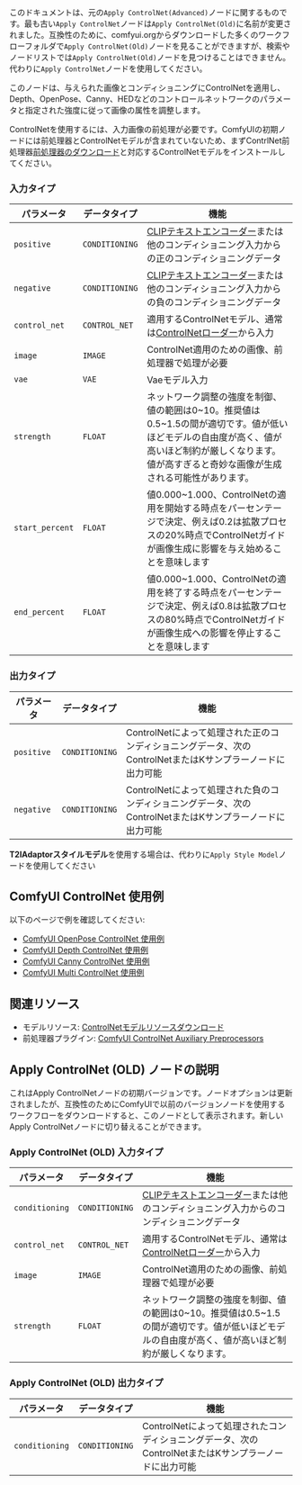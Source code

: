 > 
このドキュメントは、元の`Apply ControlNet(Advanced)`ノードに関するものです。最も古い`Apply ControlNet`ノードは`Apply ControlNet(Old)`に名前が変更されました。互換性のために、comfyui.orgからダウンロードした多くのワークフローフォルダで`Apply ControlNet(Old)`ノードを見ることができますが、検索やノードリストでは`Apply ControlNet(Old)`ノードを見つけることはできません。代わりに`Apply ControlNet`ノードを使用してください。

このノードは、与えられた画像とコンディショニングにControlNetを適用し、Depth、OpenPose、Canny、HEDなどのコントロールネットワークのパラメータと指定された強度に従って画像の属性を調整します。


ControlNetを使用するには、入力画像の前処理が必要です。ComfyUIの初期ノードには前処理器とControlNetモデルが含まれていないため、まずContrlNet前処理器[前処理器のダウンロード](https://github.com/Fannovel16/comfy_controlnet_preprocessors)と対応するControlNetモデルをインストールしてください。

### 入力タイプ
| パラメータ | データタイプ | 機能 |
| --- | --- | --- |
| `positive` | `CONDITIONING` | [CLIPテキストエンコーダー](/ja/comfyui-nodes/conditioning/clip-text-encode)または他のコンディショニング入力からの正のコンディショニングデータ |
| `negative` | `CONDITIONING` | [CLIPテキストエンコーダー](/ja/comfyui-nodes/conditioning/clip-text-encode)または他のコンディショニング入力からの負のコンディショニングデータ |
| `control_net` | `CONTROL_NET` | 適用するControlNetモデル、通常は[ControlNetローダー](/ja/comfyui-nodes/loaders/controlnet-loader)から入力 |
| `image` | `IMAGE` | ControlNet適用のための画像、前処理器で処理が必要 |
| `vae` | `VAE` | Vaeモデル入力 |
| `strength` | `FLOAT` | ネットワーク調整の強度を制御、値の範囲は0~10。推奨値は0.5~1.5の間が適切です。値が低いほどモデルの自由度が高く、値が高いほど制約が厳しくなります。値が高すぎると奇妙な画像が生成される可能性があります。 |
| `start_percent` | `FLOAT` | 値0.000~1.000、ControlNetの適用を開始する時点をパーセンテージで決定、例えば0.2は拡散プロセスの20%時点でControlNetガイドが画像生成に影響を与え始めることを意味します |
| `end_percent` | `FLOAT` | 値0.000~1.000、ControlNetの適用を終了する時点をパーセンテージで決定、例えば0.8は拡散プロセスの80%時点でControlNetガイドが画像生成への影響を停止することを意味します |

### 出力タイプ
| パラメータ | データタイプ | 機能 |
| --- | --- | --- |
| `positive` | `CONDITIONING` | ControlNetによって処理された正のコンディショニングデータ、次のControlNetまたはKサンプラーノードに出力可能 |
| `negative` | `CONDITIONING` | ControlNetによって処理された負のコンディショニングデータ、次のControlNetまたはKサンプラーノードに出力可能 |

> 
**T2IAdaptorスタイルモデル**を使用する場合は、代わりに`Apply Style Model`ノードを使用してください


## ComfyUI ControlNet 使用例
以下のページで例を確認してください:
- [ComfyUI OpenPose ControlNet 使用例](/ja/tutorial/advanced/how-to-use-openpose-controlnet-with-sd1.5)
- [ComfyUI Depth ControlNet 使用例](/ja/tutorial/advanced/how-to-use-depth-controlnet-with-sd1.5)
- [ComfyUI Canny ControlNet 使用例](/ja/tutorial/advanced/how-to-use-canny-controlnet-with-sd1.5)
- [ComfyUI Multi ControlNet 使用例](/ja/tutorial/advanced/how-to-use-muti-contorlnet-in-comfyui)

## 関連リソース

- モデルリソース: [ControlNetモデルリソースダウンロード](/ja/resource/controlnet-models)
- 前処理器プラグイン: [ComfyUI ControlNet Auxiliary Preprocessors](https://github.com/Fannovel16/comfyui_controlnet_aux)

## Apply ControlNet (OLD) ノードの説明
これはApply ControlNetノードの初期バージョンです。ノードオプションは更新されましたが、互換性のためにComfyUIで以前のバージョンノードを使用するワークフローをダウンロードすると、このノードとして表示されます。新しいApply ControlNetノードに切り替えることができます。

### Apply ControlNet (OLD) 入力タイプ
| パラメータ | データタイプ | 機能 |
| --- | --- | --- |
| `conditioning` | `CONDITIONING` | [CLIPテキストエンコーダー](/ja/comfyui-nodes/conditioning/clip-text-encode)または他のコンディショニング入力からのコンディショニングデータ |
| `control_net` | `CONTROL_NET` | 適用するControlNetモデル、通常は[ControlNetローダー](/ja/comfyui-nodes/loaders/controlnet-loader)から入力 |
| `image` | `IMAGE` | ControlNet適用のための画像、前処理器で処理が必要 |
| `strength` | `FLOAT` | ネットワーク調整の強度を制御、値の範囲は0~10。推奨値は0.5~1.5の間が適切です。値が低いほどモデルの自由度が高く、値が高いほど制約が厳しくなります。 |

### Apply ControlNet (OLD) 出力タイプ
| パラメータ | データタイプ | 機能 |
| --- | --- | --- |
| `conditioning` | `CONDITIONING` | ControlNetによって処理されたコンディショニングデータ、次のControlNetまたはKサンプラーノードに出力可能 |